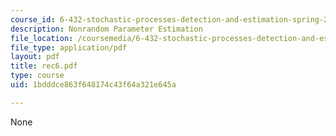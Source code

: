 ```yaml
---
course_id: 6-432-stochastic-processes-detection-and-estimation-spring-2004
description: Nonrandom Parameter Estimation
file_location: /coursemedia/6-432-stochastic-processes-detection-and-estimation-spring-2004/1bdddce863f648174c43f64a321e645a_rec6.pdf
file_type: application/pdf
layout: pdf
title: rec6.pdf
type: course
uid: 1bdddce863f648174c43f64a321e645a

---
```

None